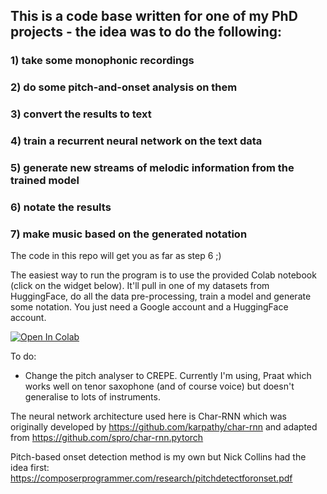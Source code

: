 ## This is a code base written for one of my PhD projects - the idea was to do the following: 

### 1) take some monophonic recordings 
### 2) do some pitch-and-onset analysis on them
### 3) convert the results to text
### 4) train a recurrent neural network on the text data 
### 5) generate new streams of melodic information from the trained model 
### 6) notate the results
### 7) make music based on the generated notation 

The code in this repo will get you as far as step 6 ;) 

The easiest way to run the program is to use the provided Colab notebook (click on the widget below). It'll pull in one of my datasets from HuggingFace, do all the data pre-processing, train a model and generate some notation. You just need a Google account and a HuggingFace account.

[![Open In Colab](https://colab.research.google.com/assets/colab-badge.svg)](https://colab.research.google.com/github/markhanslip/PhD_Ch6_Char_RNN/blob/main/Chapter_6_Notebook_Char_RNN_v2.ipynb)

To do: 
- Change the pitch analyser to CREPE. Currently I'm using, Praat which works well on tenor saxophone (and of course voice) but doesn't generalise to lots of instruments. 

The neural network architecture used here is Char-RNN which was originally developed by https://github.com/karpathy/char-rnn and adapted from https://github.com/spro/char-rnn.pytorch

Pitch-based onset detection method is my own but Nick Collins had the idea first: https://composerprogrammer.com/research/pitchdetectforonset.pdf
